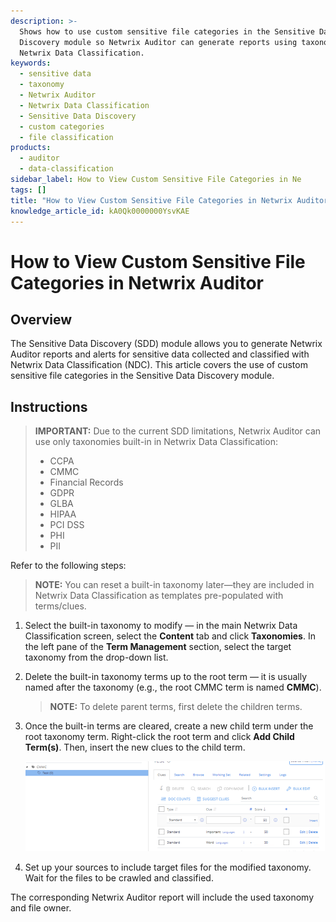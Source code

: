 ```yaml
---
description: >-
  Shows how to use custom sensitive file categories in the Sensitive Data
  Discovery module so Netwrix Auditor can generate reports using taxonomies from
  Netwrix Data Classification.
keywords:
  - sensitive data
  - taxonomy
  - Netwrix Auditor
  - Netwrix Data Classification
  - Sensitive Data Discovery
  - custom categories
  - file classification
products:
  - auditor
  - data-classification
sidebar_label: How to View Custom Sensitive File Categories in Ne
tags: []
title: "How to View Custom Sensitive File Categories in Netwrix Auditor"
knowledge_article_id: kA0Qk0000000YsvKAE
---
```


# How to View Custom Sensitive File Categories in Netwrix Auditor

## Overview

The Sensitive Data Discovery (SDD) module allows you to generate Netwrix Auditor reports and alerts for sensitive data collected and classified with Netwrix Data Classification (NDC). This article covers the use of custom sensitive file categories in the Sensitive Data Discovery module.

## Instructions

> **IMPORTANT:** Due to the current SDD limitations, Netwrix Auditor can use only taxonomies built-in in Netwrix Data Classification:
>
> - CCPA
> - CMMC
> - Financial Records
> - GDPR
> - GLBA
> - HIPAA
> - PCI DSS
> - PHI
> - PII

Refer to the following steps:

> **NOTE:** You can reset a built-in taxonomy later—they are included in Netwrix Data Classification as templates pre-populated with terms/clues.

1. Select the built-in taxonomy to modify — in the main Netwrix Data Classification screen, select the **Content** tab and click **Taxonomies**. In the left pane of the **Term Management** section, select the target taxonomy from the drop-down list.
2. Delete the built-in taxonomy terms up to the root term — it is usually named after the taxonomy (e.g., the root CMMC term is named **CMMC**).
   
   > **NOTE:** To delete parent terms, first delete the children terms.
3. Once the built-in terms are cleared, create a new child term under the root taxonomy term. Right-click the root term and click **Add Child Term(s)**. Then, insert the new clues to the child term.

   ![User-added image](images/ka0Qk0000002kpx_0EMQk000003xxWz.png)
4. Set up your sources to include target files for the modified taxonomy. Wait for the files to be crawled and classified.

The corresponding Netwrix Auditor report will include the used taxonomy and file owner.
